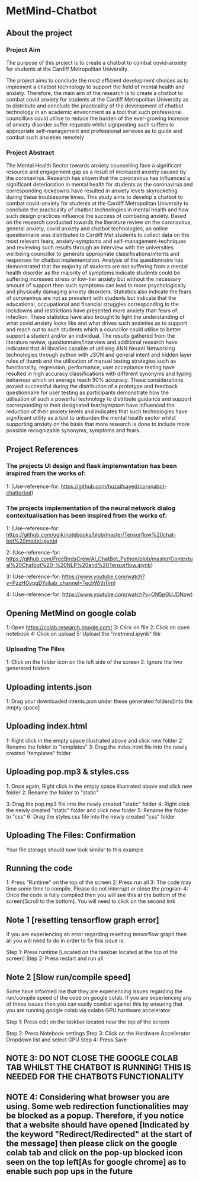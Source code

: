 # MetMind-Chatbot

## About the project

### Project Aim
The purpose of this project is to create a chatbot to combat covid-anxiety for students at the Cardiff Metropolitan University.

The project aims to conclude the most efficient development choices as to implement a chatbot technology to support the field of mental health and anxiety. Therefore, the main aim of the research is to create a chatbot to combat covid anxiety for students at the Cardiff Metropolitan University as to distribute and conclude the practicality of the development of chatbot technology in an academic environment as a tool that such professional councillors could utilise to reduce the burden of the ever-growing increase of anxiety disorder suffer requests whilst signposting such suffers to appropriate self-management and professional services as to guide and combat such anxieties remotely

### Project Abstract
The Mental Health Sector towards anxiety counselling face a significant resource and engagement gap as a result of increased anxiety caused by the coronavirus. Research has shown that the coronavirus has influenced a significant deterioration in mental health for students as the coronavirus and corresponding lockdowns have resulted in anxiety levels skyrocketing during these troublesome times. This study aims to develop a chatbot to combat covid-anxiety for students at the Cardiff Metropolitan University to conclude the practicality of chatbot technologies in mental health and how such design practices influence the success of combating anxiety. Based on the research conducted towards the literature review on the coronavirus, general anxiety, covid anxiety and chatbot technologies, an online questionnaire was distributed to Cardiff Met students to collect data on the most relevant fears, anxiety-symptoms and self-management-techniques and reviewing such results through an interview with the universities wellbeing councillor to generate appropriate classifications/intents and responses for chatbot implementation. Analysis of the questionnaire has demonstrated that the majority of students are not suffering from a mental health disorder as the majority of symptoms indicate students could be suffering increased stress or low-tier anxiety but without the necessary amount of support then such symptoms can lead to more psychologically and physically damaging anxiety disorders. Statistics also indicate the fears of coronavirus are not as prevalent with students but indicate that the educational, occupational and financial struggles corresponding to the lockdowns and restrictions have presented more anxiety than fears of infection. These statistics have also brought to light the understanding of what covid anxiety looks like and what drives such anxieties as to support and reach out to such students which a councillor could utilise to better support a student and/or an individual. The results gathered from the literature review, questionnaire/interview and additional research have indicated that AI libraries capable of utilising ANN Neural Networking technologies through python with JSON and general intent and hidden layer rules of thumb and the utilisation of manual testing strategies such as functionality, regression, performance, user acceptance testing have resulted in high accuracy classifications with different synonyms and typing behaviour which on average reach 90% accuracy. These considerations proved successful during the distribution of a prototype and feedback questionnaire for user testing as participants demonstrate how the utilisation of such a powerful technology to distribute guidance and support corresponding to their designated fear/symptom have influenced the reduction of their anxiety levels and indicates that such technologies have significant utility as a tool to unburden the mental health sector whilst supporting anxiety on the basis that more research is done to include more possible recognizable synonyms, symptoms and fears.

## Project References

### The projects UI design and flask implementation has been inspired from the works of:
1: (Use-reference-for: https://github.com/huzaifsayed/coronabot-chatterbot)

### The projects implementation of the neural network dialog contextualisation has been inspired from the works of:
1: (Use-reference-for: https://github.com/ugik/notebooks/blob/master/Tensorflow%20chat-bot%20model.ipynb)

2: (Use-reference-for: https://github.com/FreeBirdsCrew/AI_ChatBot_Python/blob/master/Contextual%20Chatbot%20-%20NLP%20and%20Tensorflow.ipynb)

3: (Use-reference-for: https://www.youtube.com/watch?v=PzzHOvpqDYs&ab_channel=TechWithTim) 

4: (Use-reference-for: https://www.youtube.com/watch?v=ON5pGUJDNow)











## Opening MetMind on google colab
1: Open https://colab.research.google.com/
3: Click on file
2: Click on open notebook
4: Click on upload
5: Upload the "metmind.ipynb" file

### Uploading The Files
1: Click on the folder icon on the left side of the screen
2: Ignore the two generated folders



 

## Uploading intents.json
1: Drag your downloaded intents.json under these generated folders[Into the empty space]
 



## Uploading index.html

1: Right click in the empty space illustrated above and click new folder
2: Rename the folder to "templates"
3: Drag the index.html file into the newly created "templates" folder

## Uploading pop.mp3 & styles.css
1: Once again, Right click in the empty space illustrated above and click new folder
2: Rename the folder to "static"

3: Drag the pop.mp3 file into the newly created "static" folder
4: Right click the newly created "static" folder and click new folder
5: Rename the folder to "css"
6: Drag the styles.css file into the newly created "css" folder


## Uploading The Files: Confirmation

Your file storage should now look similar to this example
 

 
## Running the code

1: Press "Runtime" on the top of the screen
2: Press run all
3: The code may time some time to compile. Please do not interrupt or close the program
4: Once the code is fully compiled then you will see this at the bottom of the screen[Scroll to the bottom]. You will need to click on the second link

 

## Note 1 [resetting tensorflow graph error] 
If you are experiencing an error regarding resetting tensorflow graph then all you will need to do in order to fix this issue is:


Step 1: Press runtime [Located on the taskbar located at the top of the screen]
Step 2: Press restart and run all


## Note 2 [Slow run/compile speed]
Some have informed me that they are experiencing issues regarding the run/compile speed of the code on google colab.
If you are experiencing any of these issues then you can easily combat against this by ensuring that you are running google colab via colabs GPU hardware accelerator:

Step 1: Press edit on the taskbar located near the top of the screen


 



Step 2: Press Notebook settings
Step 3: Click on the Hardware Accellerator Dropdown list and select GPU
Step 4: Press Save
 
## NOTE 3: DO NOT CLOSE THE GOOGLE COLAB TAB WHILST THE CHATBOT IS RUNNING! THIS IS NEEDED FOR THE CHATBOTS FUNCTIONALITY


## NOTE 4: Considering what browser you are using. Some web redirection functionalities may be blocked as a popup. Therefore, if you notice that a website should have opened [Indicated by the keyword "Redirect/Redirected" at the start of the message] then please click on the google colab tab and click on the pop-up blocked icon seen on the top left[As for google chrome] as to enable such pop ups in the future
